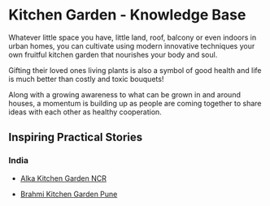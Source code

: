 # Kitchen Garden - Knowledge Base 

Whatever little space you have, little land, roof, balcony or even indoors in urban homes,  you can cultivate using modern innovative techniques your own fruitful kitchen garden that nourishes your body and soul.

Gifting their loved ones living plants is also a symbol of good health and life is much better than costly and toxic bouquets!

Along with a growing awareness to what can be grown in and around houses, a momentum is building up as people are coming together to share ideas with each other as healthy cooperation.

## Inspiring Practical Stories 

### India 

- [Alka Kitchen Garden NCR](https://nehalsin.github.io/alka-kitchen-garden-ncr/)

- [Brahmi Kitchen Garden Pune](https://nehalsin.github.io/brahmi-kitchen-garden-pune/)
